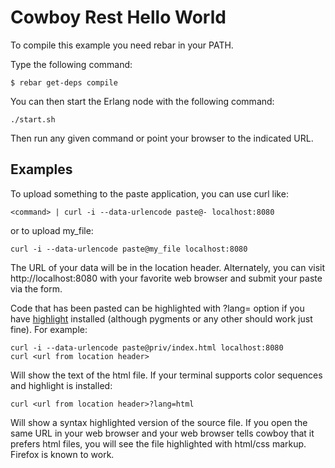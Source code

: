 Cowboy Rest Hello World
=======================

To compile this example you need rebar in your PATH.

Type the following command:
```
$ rebar get-deps compile
```

You can then start the Erlang node with the following command:
```
./start.sh
```

Then run any given command or point your browser to the indicated URL.

Examples
--------

To upload something to the paste application, you can use curl like:
```
<command> | curl -i --data-urlencode paste@- localhost:8080
```
or to upload my_file:
```
curl -i --data-urlencode paste@my_file localhost:8080
```

The URL of your data will be in the location header. Alternately, you can visit
http://localhost:8080 with your favorite web browser and submit your paste via
the form.

Code that has been pasted can be highlighted with ?lang=<language> option if
you have [highlight](http://www.andre-simon.de/doku/highlight/en/highlight.html)
installed (although pygments or any other should work just fine). For example:
```
curl -i --data-urlencode paste@priv/index.html localhost:8080
curl <url from location header>
```

Will show the text of the html file. If your terminal supports color
sequences and highlight is installed:
```
curl <url from location header>?lang=html
```

Will show a syntax highlighted version of the source file. If you open the
same URL in your web browser and your web browser tells cowboy that it prefers
html files, you will see the file highlighted with html/css markup. Firefox is
known to work.

